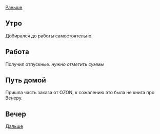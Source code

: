 [Раньше](2021.05.03.md)  
## Утро
Добирался до работы самостоятельно.
## Работа
Получил отпускные.
*нужно отметить суммы*
## Путь домой
Пришла часть заказа от OZON, к сожалению это была не книга про Венеру. 
## Вечер

[Дальше](2021.05.05.md)
